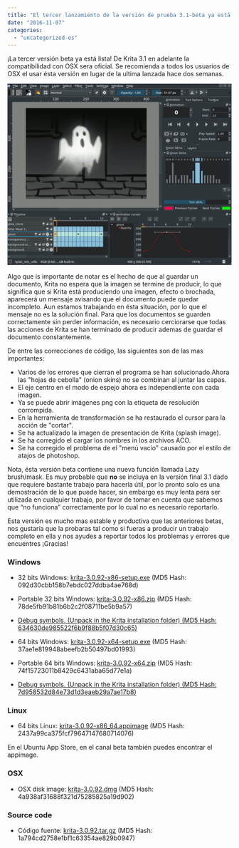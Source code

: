 ```yaml
---
title: "El tercer lanzamiento de la versión de prueba 3.1-beta ya está disponible"
date: "2016-11-07"
categories: 
  - "uncategorized-es"
---
```


¡La tercer versión beta ya está lista! De Krita 3.1 en adelante la compatibilidad con OSX sera oficial. Se recomienda a todos los usuarios de OSX el usar ésta versión en lugar de la ultima lanzada hace dos semanas.

[![krita_animation_3_0_2](images/krita_animation_3_0_2-1024x826.gif)](https://krita.org/wp-content/uploads/2016/09/krita_animation_3_0_2.gif)

Algo que is importante de notar es el hecho de que al guardar un documento, Krita no espera que la imagen se termine de producir, lo que significa que si Krita está produciendo una imagen, efecto o brochada, aparecerá un mensaje avisando que el documento puede quedar incompleto. Aun estamos trabajando en ésta situación, por lo que el mensaje no es la solución final. Para que los documentos se guarden correctamente sin perder información, es necesario cerciorarse que todas las acciones de Krita se han terminado de producir ademas de guardar el documento constantemente.

De entre las correcciones de código, las siguientes son de las mas importantes:

- Varios de los errores que cierran el programa se han solucionado.Ahora las "hojas de cebolla" (onion skins) no se combinan al juntar las capas.
- El eje centro en el modo de espejo ahora es independiente con cada imagen.
- Ya se puede abrir imágenes png con la etiqueta de resolución corrompida.
- En la herramienta de transformación se ha restaurado el cursor para la acción de "cortar".
- Se ha actualizado la imagen de presentación de Krita (splash image).
- Se ha corregido el cargar los nombres in los archivos ACO.
- Se ha corregido el problema de el "menú vacío" causado por el estilo de atajos de photoshop.

Nota, ésta versión beta contiene una nueva función llamada Lazy brush/mask. Es muy probable que **no** se incluya en la versión final 3.1 dado que requiere bastante trabajo para hacerla útil, por lo pronto solo es una demostración de lo que puede hacer, sin embargo es muy lenta pera ser utilizada en cualquier trabajo, por favor de tomar en cuenta que sabemos que “no funciona” correctamente por lo cual no es necesario reportarlo.

Esta versión es mucho mas estable y productiva que las anteriores betas, nos gustaría que la probaras tal como si fueras a producir un trabajo completo en ella y nos ayudes a reportar todos los problemas y errores que encuentres ¡Gracias!

### Windows

- 32 bits Windows: [krita-3.0.92-x86-setup.exe](http://download.kde.org/unstable/krita/3.0.92/krita-3.0.92-x86-setup.exe) (MD5 Hash: 092d30cbb158b7ebdc027ddba4ae768d)
- Portable 32 bits Windows: [krita-3.0.92-x86.zip](http://download.kde.org/unstable/krita/3.0.92/krita-3.0.92-x86.zip) (MD5 Hash: 78de5fb91b81b6b2c2f08711be5b9a57)
- [Debug symbols. (Unpack in the Krita installation folder) (MD5 Hash: 634630de985522f6b9f88b5f07d30c65)](http://download.kde.org/unstable/krita/3.0.92/krita-3.0.92-x86-dbg.zip)

- 64 bits Windows: [krita-3.0.92-x64-setup.exe](http://download.kde.org/unstable/krita/3.0.92/krita-3.0.92-x64-setup.exe) (MD5 Hash: 37ae1e819948abeefb2b50497bd01993)
- Portable 64 bits Windows: [krita-3.0.92-x64.zip](http://download.kde.org/unstable/krita/3.0.92/krita-3.0.92-x64.zip) (MD5 Hash: 74f15723011b8429c6431aba65d77e1a)
- [Debug symbols. (Unpack in the Krita installation folder) (MD5 Hash: 7d958532d84e73d1d3eaeb29a7ae17b8)](http://download.kde.org/unstable/krita/3.0.92/krita-3.0.92-x64-dbg.zip)

### Linux

- 64 bits Linux: [krita-3.0.92-x86\_64.appimage](http://download.kde.org/unstable/krita/3.0.92/krita-3.0.92-x86_64.appimage) (MD5 Hash: 2437a99ca375fcf79647147680714076)

En el Ubuntu App Store, en el canal beta también puedes encontrar el appimage.

### OSX

- OSX disk image: [krita-3.0.92.dmg](http://download.kde.org/unstable/krita/3.0.92/krita-3.0.92.dmg) (MD5 Hash: 4a938af31688f321d75285825a19d902)

### Source code

- Código fuente: [krita-3.0.92.tar.gz](http://download.kde.org/unstable/krita/3.0.92/krita-3.0.92.tar.gz) (MD5 Hash: 1a794cd2758e1bf1c63354ae829b0947)
